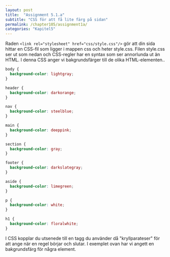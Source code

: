 ```yaml
---
layout: post
title:  "Assignment 5.1.a"
subtitle: "CSS för att få lite färg på sidan"
permalink: /chapter105/assignment1a/
categories: "Kapitel5"
---
```

Raden `<link rel="stylesheet" href="css/style.css"/>` gör att din sida hittar en CSS-fil som ligger i mappen css och heter style.css. Filen style.css ser ut som nedan och CSS-regler har en syntax som ser annorlunda ut än HTML. I denna CSS anger vi bakgrundsfärger till de olika HTML-elementen..
```css
body {
  background-color: lightgray;
}

header {
  background-color: darkorange;
}

nav {
  background-color: steelblue;
}

main {
  background-color: deeppink;
}

section {
  background-color: gray;
}

footer {
  background-color: darkslategray;
}

aside {
  background-color: limegreen;
}

p {
  background-color: white;
}

h1 {
  background-color: floralwhite;
}
```
<figcaption>I CSS kopplar du utsenede till en tagg du använder då "kryllparateser" för att ange när en regel börjar och slutar. I exemplet ovan har vi angett en bakgrundsfärg för några element.</figcaption>
